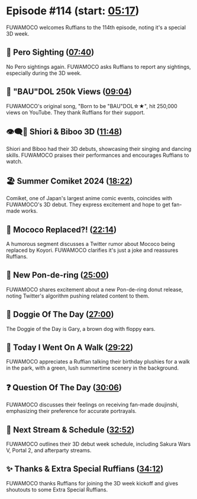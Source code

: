 # Episode #114 (start: [05:17](https://youtu.be/fCp204vSBUw?t=05m17s))

FUWAMOCO welcomes Ruffians to the 114th episode, noting it's a special 3D week.

## 👀 Pero Sighting ([07:40](https://youtu.be/fCp204vSBUw?t=07m40s))

No Pero sightings again. FUWAMOCO asks Ruffians to report any sightings, especially during the 3D week.

## 🎤 "BAU"DOL 250k Views ([09:04](https://youtu.be/fCp204vSBUw?t=09m04s))

FUWAMOCO's original song, "Born to be "BAU"DOL☆★", hit 250,000 views on YouTube. They thank Ruffians for their support.

## 👁‍🗨🗿 Shiori & Biboo 3D ([11:48](https://youtu.be/fCp204vSBUw?t=11m48s))

Shiori and Biboo had their 3D debuts, showcasing their singing and dancing skills. FUWAMOCO praises their performances and encourages Ruffians to watch.

## 🏖️ Summer Comiket 2024 ([18:22](https://youtu.be/fCp204vSBUw?t=18m22s))

Comiket, one of Japan's largest anime comic events, coincides with FUWAMOCO's 3D debut. They express excitement and hope to get fan-made works.

## 🔄 Mococo Replaced?! ([22:14](https://youtu.be/fCp204vSBUw?t=22m14s))

A humorous segment discusses a Twitter rumor about Mococo being replaced by Koyori. FUWAMOCO clarifies it's just a joke and reassures Ruffians.

## 🍩 New Pon-de-ring ([25:00](https://youtu.be/fCp204vSBUw?t=25m00s))

FUWAMOCO shares excitement about a new Pon-de-ring donut release, noting Twitter's algorithm pushing related content to them.

## 🐶 Doggie Of The Day ([27:00](https://youtu.be/fCp204vSBUw?t=27m00s))

The Doggie of the Day is Gary, a brown dog with floppy ears.

## 🚶 Today I Went On A Walk ([29:22](https://youtu.be/fCp204vSBUw?t=29m22s))

FUWAMOCO appreciates a Ruffian talking their birthday plushies for a walk in the park, with a green, lush summertime scenery in the background.

## ❓ Question Of The Day ([30:06](https://youtu.be/fCp204vSBUw?t=30m06s))

FUWAMOCO discusses their feelings on receiving fan-made doujinshi, emphasizing their preference for accurate portrayals.

## 📅 Next Stream & Schedule ([32:52](https://youtu.be/fCp204vSBUw?t=32m52s))

FUWAMOCO outlines their 3D debut week schedule, including Sakura Wars V, Portal 2, and afterparty streams.

## ✨ Thanks & Extra Special Ruffians ([34:12](https://youtu.be/fCp204vSBUw?t=34m12s))

FUWAMOCO thanks Ruffians for joining the 3D week kickoff and gives shoutouts to some Extra Special Ruffians.
